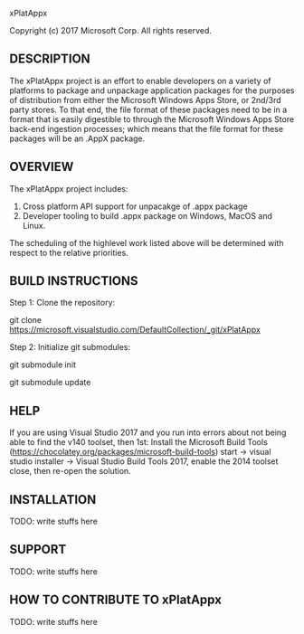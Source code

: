xPlatAppx 

Copyright (c) 2017 Microsoft Corp. 
All rights reserved.

DESCRIPTION
-----------
The xPlatAppx project is an effort to enable developers on a variety of platforms to package and unpackage application packages for the purposes of distribution from either the Microsoft Windows Apps Store, or 2nd/3rd party stores.  To that end, the file format of these packages need to be in a format that is easily digestible to through the Microsoft Windows Apps Store back-end ingestion processes; which means that the file format for these packages will be an .AppX package.

OVERVIEW
--------
The xPlatAppx project includes:
1. Cross platform API support for unpacakge of .appx package 
2. Developer tooling to build .appx package on Windows, MacOS and Linux. 

The scheduling of the highlevel work listed above will be determined with respect to the relative priorities. 

<More detailed info will be added soon. >

BUILD INSTRUCTIONS
------------------

Step 1: Clone the repository:

git clone https://microsoft.visualstudio.com/DefaultCollection/_git/xPlatAppx

Step 2: Initialize git submodules:

git submodule init

git submodule update

HELP
----

If you are using Visual Studio 2017 and you run into errors about not being able to find the v140 toolset, then 1st:
 Install the Microsoft Build Tools (https://chocolatey.org/packages/microsoft-build-tools)
 start -> visual studio installer -> Visual Studio Build Tools 2017, enable the 2014 toolset
 close, then re-open the solution.

INSTALLATION
------------

TODO: write stuffs here

SUPPORT
-------

TODO: write stuffs here

HOW TO CONTRIBUTE TO xPlatAppx
------------------------------

TODO: write stuffs here

